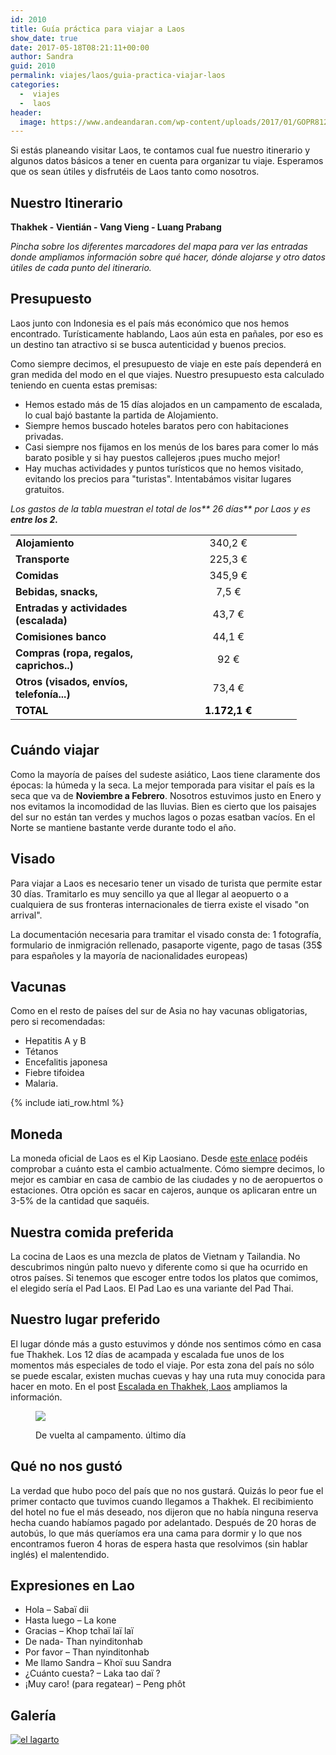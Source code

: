 ```yaml
---
id: 2010
title: Guía práctica para viajar a Laos
show_date: true
date: 2017-05-18T08:21:11+00:00
author: Sandra
guid: 2010
permalink: viajes/laos/guia-practica-viajar-laos
categories:
  -  viajes
  -  laos
header:
  image: https://www.andeandaran.com/wp-content/uploads/2017/01/GOPR8123.jpg
---
```

Si estás planeando visitar Laos, te contamos cual fue nuestro itinerario y algunos datos básicos a tener en cuenta para organizar tu viaje. Esperamos que os sean útiles y disfrutéis de Laos tanto como nosotros.

<!--more-->

## Nuestro Itinerario

**Thakhek - Vientián - Vang Vieng - Luang Prabang**

_Pincha sobre los diferentes marcadores del mapa para ver las entradas donde ampliamos información sobre qué hacer, dónde alojarse y otro datos útiles de cada punto del itinerario._

<div id="map_ol3js_4" class="map" >
  <div id="map_ol3js_4_popup" class="ol-popup" >
    <a href="#" id="map_ol3js_4_popup-closer" class="ol-popup-closer"></a>    
    <div id="map_ol3js_4_popup-content">
    </div>
  </div>
</div>

## Presupuesto

Laos junto con Indonesia es el país más económico que nos hemos encontrado. Turísticamente hablando, Laos aún esta en pañales, por eso es un destino tan atractivo si se busca autenticidad y buenos precios.

Como siempre decimos, el presupuesto de viaje en este país dependerá en gran medida del modo en el que viajes. Nuestro presupuesto esta calculado teniendo en cuenta estas premisas:

  * Hemos estado más de 15 días alojados en un campamento de escalada, lo cual bajó bastante la partida de Alojamiento.
  * Siempre hemos buscado hoteles baratos pero con habitaciones privadas.
  * Casi siempre nos fijamos en los menús de los bares para comer lo más barato posible y si hay puestos callejeros ¡pues mucho mejor!
  * Hay muchas actividades y puntos turísticos que no hemos visitado, evitando los precios para "turistas". Intentabámos visitar lugares gratuitos.

_Los gastos de la tabla muestran el total de los** 26 días** por Laos y es **entre los 2.**_

<table style="height: 303px; width: 633px;">
  <tr style="height: 23px;">
    <td style="width: 223.632px; height: 23px;">
      <strong>Alojamiento</strong>
    </td>    
    <td style="width: 202.368px; height: 23px; text-align: center;">
      340,2 €
    </td>
  </tr>  
  <tr style="height: 24px;">
    <td style="width: 223.632px; height: 24px;">
      <strong>Transporte</strong>
    </td>    
    <td style="width: 202.368px; height: 24px; text-align: center;">
      225,3 €
    </td>
  </tr>  
  <tr style="height: 24.7986px;">
    <td style="width: 223.632px; height: 24.7986px;">
      <strong>Comidas</strong>
    </td>    
    <td style="width: 202.368px; height: 24.7986px; text-align: center;">
      345,9 €
    </td>
  </tr>  
  <tr style="height: 24px;">
    <td style="width: 223.632px; height: 24px;">
      <strong>Bebidas, snacks,</strong>
    </td>    
    <td style="width: 202.368px; height: 24px; text-align: center;">
      7,5 €
    </td>
  </tr>  
  <tr style="height: 24px;">
    <td style="width: 223.632px; height: 24px;">
      <strong>Entradas y actividades (escalada)</strong>
    </td>    
    <td style="width: 202.368px; height: 24px; text-align: center;">
      43,7 €
    </td>
  </tr>  
  <tr style="height: 24px;">
    <td style="width: 223.632px; height: 24px;">
      <strong>Comisiones banco</strong>
    </td>    
    <td style="width: 202.368px; height: 24px; text-align: center;">
      44,1 €
    </td>
  </tr>  
  <tr style="height: 24px;">
    <td style="width: 223.632px; height: 24px;">
      <strong>Compras (ropa, regalos, caprichos..)</strong>
    </td>    
    <td style="width: 202.368px; height: 24px; text-align: center;">
      92 €
    </td>
  </tr>  
  <tr style="height: 24px;">
    <td style="width: 223.632px; height: 24px;">
      <strong>Otros (visados, envíos, telefonía...)</strong>
    </td>    
    <td style="width: 202.368px; height: 24px; text-align: center;">
      73,4 €
    </td>
  </tr>  
  <tr style="height: 24px;">
    <td style="width: 223.632px; height: 24px;">
      <span style="background-color: #ffffff; color: #000000;"><strong>TOTAL</strong></span>
    </td>    
    <td style="width: 202.368px; height: 24px; text-align: center;">
      <span style="background-color: #ffffff; color: #000000;"><strong>1.172,1 €</strong></span>
    </td>
  </tr>
</table>

## Cuándo viajar

Como la mayoría de países del sudeste asiático, Laos tiene claramente dos épocas: la húmeda y la seca. La mejor temporada para visitar el país es la seca que va de **Noviembre a Febrero**. Nosotros estuvimos justo en Enero y nos evitamos la incomodidad de las lluvias. Bien es cierto que los paisajes del sur no están tan verdes y muchos lagos o pozas esatban vacíos. En el Norte se mantiene bastante verde durante todo el año.

## Visado

Para viajar a Laos es necesario tener un visado de turista que permite estar 30 días. Tramitarlo es muy sencillo ya que al llegar al aeopuerto o a cualquiera de sus fronteras internacionales de tierra existe el visado "on arrival".

La documentación necesaria para tramitar el visado consta de: 1 fotografía, formulario de inmigración rellenado, pasaporte vigente, pago de tasas (35$ para españoles y la mayoría de nacionalidades europeas)

## Vacunas

Como en el resto de países del sur de Asia no hay vacunas obligatorias, pero si recomendadas:

  * Hepatitis A y B
  * Tétanos
  * Encefalitis japonesa
  * Fiebre tifoidea
  * Malaria.

<!-- Start shortcoder -->

{% include iati_row.html %}


<!-- End shortcoder v4.0.3-->

## Moneda

La moneda oficial de Laos es el Kip Laosiano. Desde <a href="http://www.xe.com/es/currencyconverter/convert/?Amount=1&From=EUR&To=LAK" target="_blank" rel="noopener noreferrer">este enlace</a> podéis comprobar a cuánto esta el cambio actualmente. Cómo siempre decimos, lo mejor es cambiar en casa de cambio de las ciudades y no de aeropuertos o estaciones. Otra opción es sacar en cajeros, aunque os aplicaran entre un 3-5% de la cantidad que saquéis.

## Nuestra comida preferida

La cocina de Laos es una mezcla de platos de Vietnam y Tailandia. No descubrimos ningún palto nuevo y diferente como si que ha ocurrido en otros países. Si tenemos que escoger entre todos los platos que comimos, el elegido sería el Pad Laos. El Pad Lao es una variante del Pad Thai.

## Nuestro lugar preferido

El lugar dónde más a gusto estuvimos y dónde nos sentimos cómo en casa fue Thakhek. Los 12 días de acampada y escalada fue unos de los momentos más especiales de todo el viaje. Por esta zona del país no sólo se puede escalar, existen muchas cuevas y hay una ruta muy conocida para hacer en moto. En el post [Escalada en Thakhek, Laos](http://www.andeandaran.com/2017/01/15/escalada-thakhek/) ampliamos la información.<figure id="attachment_1272" class="wp-caption alignnone">

[<img class="size-large wp-image-1272" src="https://www.andeandaran.com/wp-content/uploads/2017/01/GOPR8095-1024x664.jpg?resize=810%2C525" />](https://www.andeandaran.com/wp-content/uploads/2017/01/GOPR8095.jpg)<figcaption class="wp-caption-text">De vuelta al campamento. último día</figcaption></figure> 

## Qué no nos gustó

La verdad que hubo poco del país que no nos gustará. Quizás lo peor fue el primer contacto que tuvimos cuando llegamos a Thakhek. El recibimiento del hotel no fue el más deseado, nos dijeron que no había ninguna reserva hecha cuando habíamos pagado por adelantado. Después de 20 horas de autobús, lo que más queríamos era una cama para dormir y lo que nos encontramos fueron 4 horas de espera hasta que resolvimos (sin hablar inglés) el malentendido.

## Expresiones en Lao

  * Hola – Sabaï dii
  * Hasta luego – La kone
  * Gracias – Khop tchaï laï laï
  * De nada- Than nyinditonhab
  * Por favor – Than nyinditonhab
  * Me llamo Sandra – Khoï suu Sandra
  * ¿Cuánto cuesta? – Laka tao daï ?
  * ¡Muy caro! (para regatear) – Peng phôt

## Galería

<a href='https://www.flickr.com/photos/sitoo/albums/72157678791116495' title='Laos by Sitoo, on Flickr'><img src='https://live.staticflickr.com/597/31756032940_4e7b50af97_c.jpg' alt='el lagarto' /></a>
